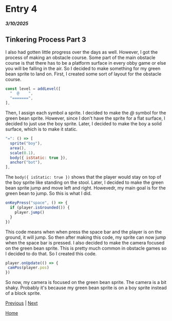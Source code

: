 # Entry 4
##### 3/10/2025

## Tinkering Process Part 3
I also had gotten little progress over the days as well. However, I got the process of making an obstacle course. Some part of the main obstacle course is that there has to be a platform surface in every obby game or else you will be falling in the air. So I decided to make something for my green bean sprite to land on. First, I created some sort of layout for the obstacle course.
```js
const level = addLevel([
  "  @    ",
  "=======",
],
```
Then, I assign each symbol a sprite. I decided to make the _@_ symbol for the green bean sprite. However, since I don't have the sprite for a flat surface, I decided to just use the boy sprite. Later, I decided to make the boy a solid surface, which is to make it static. 
```js
"=": () => [
  sprite("boy"),
  area(),
  scale(0.1),
  body({ isStatic: true }),
  anchor("bot"),
],
```
The `body({ isStatic: true })` shows that the player would stay on top of the boy sprite like standing on the stool. Later, I decided to make the green bean sprite jump and move left and right. Howevedr, my main goal is for the green bean to jump. So this is what I did.
```js
onKeyPress("space", () => {
  if (player.isGrounded()) {
    player.jump()
  }
})
```
This code means when when press the space bar and the player is on the ground, it will jump. So then after making this code, my sprite can now jump when the space bar is pressed. I also decided to make the camera focused on the green bean sprite. This is pretty much common in obstacle games so I decided to do that. So I created this code.
```js
player.onUpdate(() => {
 camPos(player.pos)
})
```
So now, my camera is focused on the green bean sprite. The camera is a bit shaky. Probably it's because my green bean sprite is on a boy sprite instead of a block sprite.

[Previous](entry03.md) | [Next](entry05.md)

[Home](../README.md)

